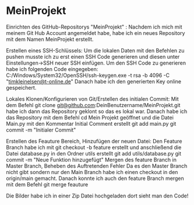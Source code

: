 # MeinProjekt
Einrichten des GitHub-Repositorys "MeinProjekt" :
Nachdem ich mich mit meinem Git Hub Account angemeldet habe, habe ich ein neues Repository mit dem Namen MeinProjekt erstellt. 

Erstellen eines SSH-Schlüssels:
Um die lokalen Daten mit den Befehlen zu pushen musste ich zu erst einen SSH Code generieren und diesen unter Einstellungen->SSH neuer SSH einfügen. Um den SSH Code zu generieren habe ich folgenden Code eingegeben:
C:/Windows/System32/OpenSSH/ssh-keygen.exe -t rsa -b 4096 -C "timkleinelsen@t-online.de" Danach habe ich den generierten Key online gespeichert.

Lokales Klonen/Konfigurieren von Git/Erstellen des initialen Commit:
Mit dem Befehl git clone git@github.com:DeinBenutzername/MeinProjekt.git habe ich dann das Repository geklont so das es lokal war. Danach habe ich das Repository mit dem Befehl
cd Mein Projekt
geöffnet und die Datei Main.py mit den Kommentar Initial Comment erstellt
git add main.py
git commit -m "Initialer Commit"

Erstellen des Feauture Bereich, Hinzufügen der neuen Datei:
Den Feature Branch habe ich mit 
git checkout -b feature
erstellt und anschließend die Datei database.py in den Ordner utils erstellt
git add utils/database.py
git commit -m "Neue Funktion hinzugefügt"
Mergen des feature Branch in Master Branch, Beheben des Auftretenden Fehler
Da es den Master Branch nicht gibt sondern nur den Main Branch habe ich einen checkout in den origin/main gemacht. Danach konnte ich auch den feature Branch mergen mit dem Befehl
git merge feauture



Die Bilder habe ich in einer Zip Datei hochgeladen dort sieht man den Code!


